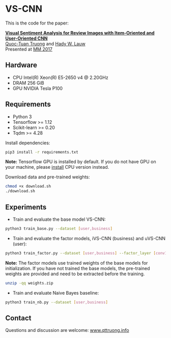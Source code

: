 # VS-CNN

This is the code for the paper:

**[Visual Sentiment Analysis for Review Images with Item-Oriented and User-Oriented CNN](https://www.researchgate.net/publication/320541140_Visual_Sentiment_Analysis_for_Review_Images_with_Item-Oriented_and_User-Oriented_CNN)**
<br>
[Quoc-Tuan Truong](http://www.qttruong.info/) and [Hady W. Lauw](http://www.hadylauw.com/)
<br>
Presented at [MM 2017](http://www.acmmm.org/2017/)

## Hardware

- CPU Intel(R) Xeon(R) E5-2650 v4 @ 2.20GHz
- DRAM 256 GiB
- GPU NVIDIA Tesla P100

## Requirements

- Python 3
- Tensorflow >= 1.12
- Scikit-learn >= 0.20
- Tqdm >= 4.28

Install dependencies:

```bash
pip3 install -r requirements.txt
```
**Note:**
Tensorflow GPU is installed by default. If you do not have GPU on your machine, please [install](https://www.tensorflow.org/install) CPU version instead.

Download data and pre-trained weights:

```bash
chmod +x download.sh
./download.sh
```

## Experiments

- Train and evaluate the base model VS-CNN:

```bash
python3 train_base.py --dataset [user,business]
```

- Train and evaluate the factor models, iVS-CNN (business) and uVS-CNN (user):

```bash
python3 train_factor.py --dataset [user,business] --factor_layer [conv1,conv3,conv5,fc7] --num_factors 16
```

**Note:**
The factor models use trained weights of the base models for initialization. If you have not trained the base models, the pre-trained weights are provided and need to be extracted before the training.

```bash
unzip -qq weights.zip
```

- Train and evaluate Naive Bayes baseline:

```bash
python3 train_nb.py --dataset [user,business]
```

## Contact

Questions and discussion are welcome: www.qttruong.info